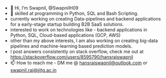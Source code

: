 - 👋 Hi, I’m Swapnil, @SwapnilH09
- 👀 skilled at programming in Python, SQL and Bash Scripting.
- currently working on creating Data-pipelines and backend applications for a early-stage startup building B2B SaaS solutions.
- interested to work on technologies like - backend applications in Python, SQL, Cloud-based applications (GCP, AWS)
- other than my above interests, I am also working on creating big-data pipelines and machine-learning based prediction models.
- I post answers consistently on stack overflow, check me out at https://stackoverflow.com/users/8595790/hansrajswapnil
- 📫 How to reach me - DM me @ hansrajswapnil@outlook.com or swapnil.raj@iiitg.ac.in

<!---
SwapnilH09/SwapnilH09 is a ✨ special ✨ repository because its `README.md` (this file) appears on your GitHub profile.
You can click the Preview link to take a look at your changes.
--->
